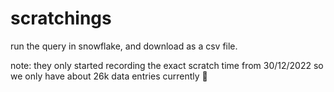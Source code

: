 # scratchings

run the query in snowflake, and download as a csv file. 
                                                               
note: they only started recording the exact scratch time from 30/12/2022 so we only have about 26k data entries currently :100:
